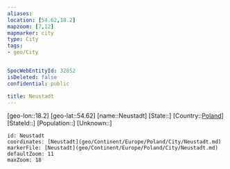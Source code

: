 ```yaml
---
aliases: 
location: [54.62,18.2]
mapzoom: [7,12] 
mapmarker: city 
type: City
tags:
- geo/City


SpocWebEntityId: 32852
isDeleted: false
confidential: public

title: Neustadt
---
```

[geo-lon::18.2]
[geo-lat::54.62]
[name::Neustadt]
[State::]
[Country::[Poland](geo/Continent/Europe/Poland.md)]
[StateId::]
[Population::]
[Unknown::]


```leaflet
id: Neustadt
coordinates: [Neustadt](geo/Continent/Europe/Poland/City/Neustadt.md)
markerFile: [Neustadt](geo/Continent/Europe/Poland/City/Neustadt.md)
defaultZoom: 11 
maxZoom: 18
```



